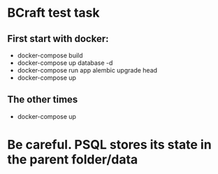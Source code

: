 # BCraft test task
## First start with docker:
 - docker-compose build
 - docker-compose up database -d
 - docker-compose run app alembic upgrade head
 - docker-compose up
## The other times
 - docker-compose up

# Be careful. PSQL stores its state in the parent folder/data